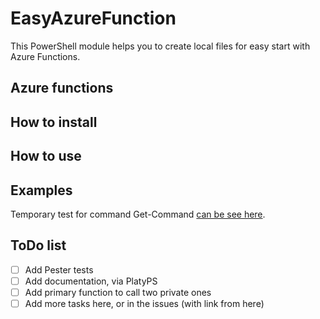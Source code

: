 # EasyAzureFunction

This PowerShell module helps you to create local files for easy start with Azure Functions.

## Azure functions

## How to install

## How to use

## Examples

Temporary test for command Get-Command [can be see here](https://sadjoey.azurewebsites.net/api/GC).

## ToDo list

- [ ] Add Pester tests
- [ ] Add documentation, via PlatyPS
- [ ] Add primary function to call two private ones
- [ ] Add more tasks here, or in the issues (with link from here)